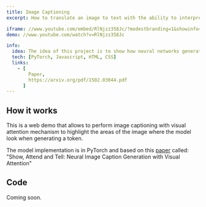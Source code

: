 ```yaml
---
title: Image Captioning
excerpt: How to translate an image to text with the ability to interpret what the machine learning algorithm sees? This is possible using neural networks and specifically encoder-decoders with attention mechanisms.

iframe: //www.youtube.com/embed/RlNjzz358Jc/?modestbranding=1&showinfo=0&autohide=1&rel=0
demo: //www.youtube.com/watch?v=RlNjzz358Jc

info:
  idea: The idea of this project is to show how neural networks generate text from images and understand the generation process
  tech: [PyTorch, Javascript, HTML, CSS]
  links:
    - [
        Paper,
        https://arxiv.org/pdf/1502.03044.pdf
      ]
---
```


## How it works

This is a web demo that allows to perform image captioning with visual attention mechanism to highlight the areas of the image where the model look when generating a token.

The model implementation is in PyTorch and based on this [paper](https://arxiv.org/pdf/1502.03044.pdf) called: "Show, Attend and Tell: Neural Image Caption Generation with Visual Attention"

## Code 
 
Coming soon. 
